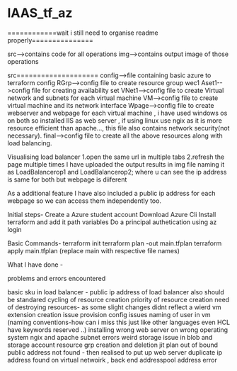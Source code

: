 # IAAS_tf_az
============wait i still need to organise readme properly===============

src-->contains code for all operations
img-->contains output image of those operations

src====================
  config-->file containing basic azure to terraform config
  RGrp-->config file to create resource group wec1
  Aset1-->config file for creating availability set
  VNet1-->config file to create Virtual network and subnets for each virtual machine
  VM-->config file to create virtual machine and its network interface
  Wpage-->config file to create webserver and webpage for each virtual machine , i have used              windows os on both so installed IIS as web server , if using linux use ngix as it is            more resource efficient than apache..., this file also contains network security(not            necessary).
  final-->config file to create all the above resources along with load balancing.
  
  
  
Visualising load balancer 
  1.open the same url in multiple tabs
  2.refresh the page multiple times
  I have uploaded the output results in img file naming it as LoadBalancerop1 and LoadBalancerop2;
  where u can see the ip address is same for both but webpage is diiferent

As a additional feature I have also included a public ip address for each webpage so we can access them independently too.



Initial steps-
Create a Azure student account
Download Azure Cli
Install terraform and add it path variables
Do a principal authetication using az login

Basic Commands-
terraform init
terraform plan -out main.tfplan
terraform apply main.tfplan
(replace main with respective file names)


What I have done -




problems and errors encountered

basic sku in load balancer -
public ip address of load balancer also should be standared
cycling of resource creation
priority of resource creation need of destroying resources- as some slight changes didnt reflect
a wierd vm extension creation issue
provision config issues
naming of user in vm (naming conventions-how can i miss this just like other languages even HCL have keywords reserved ..)
installing wrong web server on wrong operating system ngix and apache
subnet errors
weird storage issue in blob and storage account 
resource grp creation and deletion
jit plan out of bound
public address not found - then realised to put up web server 
duplicate ip address found on virtual netwoirk , back end addresspool address error

